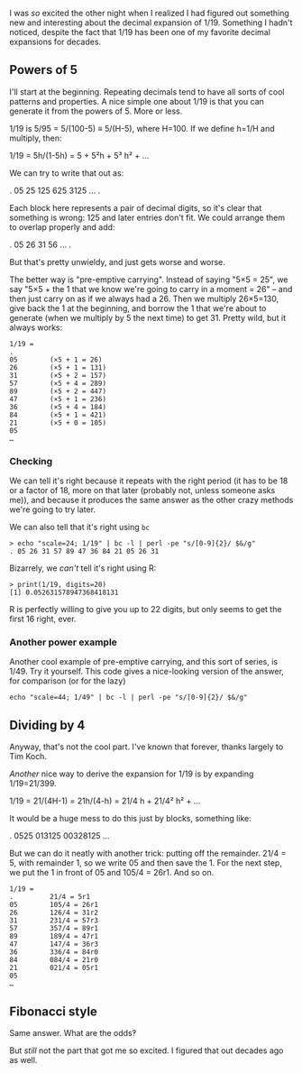 I was _so_ excited the other night when I realized I had figured out something new and interesting about the decimal expansion of 1/19. Something I hadn't noticed, despite the fact that 1/19 has been one of my favorite decimal expansions for decades.

## Powers of 5

I'll start at the beginning. Repeating decimals tend to have all sorts of cool patterns and properties. A nice simple one about 1/19 is that you can generate it from the powers of 5. More or less.

1/19 is 5/95 = 5/(100-5) ≡ 5/(H-5), where H=100. If we define h=1/H and multiply, then:

1/19 = 5h/(1-5h) = 5 + 5²h + 5³ h² + …

We can try to write that out as:

. 05 25 125 625 3125 … .

Each block here represents a pair of decimal digits, so it's clear that something is wrong: 125 and later entries don't fit. We could arrange them to overlap properly and add:

. 05 26 31 56 … .

But that's pretty unwieldy, and just gets worse and worse. 

The better way is "pre-emptive carrying". Instead of saying "5×5 = 25", we say "5×5 + the 1 that we know we're going to carry in a moment = 26" – and then just carry on as if we always had a 26. Then we multiply 26×5=130, give back the 1 at the beginning, and borrow the 1 that we're about to generate (when we multiply by 5 the next time) to get 31. Pretty wild, but it always works:

```
1/19 = 
.
05        (×5 + 1 = 26)
26        (×5 + 1 = 131)
31        (×5 + 2 = 157)
57        (×5 + 4 = 289)
89        (×5 + 2 = 447)
47        (×5 + 1 = 236)
36        (×5 + 4 = 184)
84        (×5 + 1 = 421)
21        (×5 + 0 = 105)
05
…
```

### Checking

We can tell it's right because it repeats with the right period (it has to be 18 or a factor of 18, more on that later (probably not, unless someone asks me)), and because it produces the same answer as the other crazy methods we're going to try later.

We can also tell that it's right using `bc`
```
> echo "scale=24; 1/19" | bc -l | perl -pe "s/[0-9]{2}/ $&/g"
. 05 26 31 57 89 47 36 84 21 05 26 31
```

Bizarrely, we _can't_ tell it's right using R:
```
> print(1/19, digits=20)
[1] 0.052631578947368418131
```

R is perfectly willing to give you up to 22 digits, but only seems to get the first 16 right, ever.

### Another power example

Another cool example of pre-emptive carrying, and this sort of series, is 1/49. Try it yourself. This code gives a nice-looking version of the answer, for comparison (or for the lazy)

```
echo "scale=44; 1/49" | bc -l | perl -pe "s/[0-9]{2}/ $&/g"
```

## Dividing by 4

Anyway, that's not the cool part. I've known that forever, thanks largely to Tim Koch.

_Another_ nice way to derive the expansion for 1/19 is by expanding 1/19=21/399.

1/19 = 21/(4H-1) = 21h/(4-h) = 21/4 h + 21/4² h² + …

It would be a huge mess to do this just by blocks, something like:

. 0525 013125 00328125 …

But we can do it neatly with another trick: putting off the remainder. 21/4 = 5, with remainder 1, so we write 05 and then save the 1. For the next step, we put the 1 in front of 05 and 105/4 = 26r1. And so on.

```
1/19 = 
.         21/4 = 5r1
05        105/4 = 26r1
26        126/4 = 31r2
31        231/4 = 57r3
57        357/4 = 89r1
89        189/4 = 47r1
47        147/4 = 36r3
36        336/4 = 84r0
84        084/4 = 21r0
21        021/4 = 05r1
05
…
```


## Fibonacci style

Same answer. What are the odds‽

But _still_ not the part that got me so excited. I figured that out decades ago as well.
